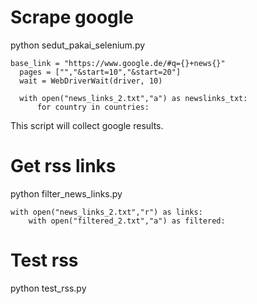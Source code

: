 # Scrape google

  python sedut_pakai_selenium.py

```
base_link = "https://www.google.de/#q={}+news{}"
  pages = ["","&start=10","&start=20"]
  wait = WebDriverWait(driver, 10)

  with open("news_links_2.txt","a") as newslinks_txt:
      for country in countries:
```

This script will collect google results.

# Get rss links

  python filter_news_links.py


```
with open("news_links_2.txt","r") as links:
    with open("filtered_2.txt","a") as filtered:
```

# Test rss

  python test_rss.py
